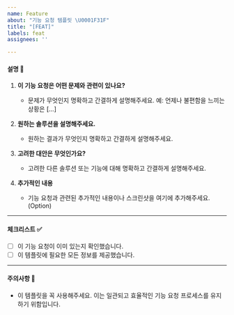 ```yaml
---
name: Feature
about: "기능 요청 템플릿 \U0001F31F"
title: "[FEAT]"
labels: feat
assignees: ''

---
```


#### 설명 📝

1. **이 기능 요청은 어떤 문제와 관련이 있나요?**
    - 문제가 무엇인지 명확하고 간결하게 설명해주세요. 예: 언제나 불편함을 느끼는 상황은 [...]

2. **원하는 솔루션을 설명해주세요.**
    - 원하는 결과가 무엇인지 명확하고 간결하게 설명해주세요.

3. **고려한 대안은 무엇인가요?**
    - 고려한 다른 솔루션 또는 기능에 대해 명확하고 간결하게 설명해주세요.

4. **추가적인 내용**
    - 기능 요청과 관련된 추가적인 내용이나 스크린샷을 여기에 추가해주세요.(Option)

---

#### 체크리스트 ✅

- [ ] 이 기능 요청이 이미 있는지 확인했습니다.
- [ ] 이 템플릿에 필요한 모든 정보를 제공했습니다.

---

#### 주의사항 📣

- 이 템플릿을 꼭 사용해주세요. 이는 일관되고 효율적인 기능 요청 프로세스를 유지하기 위함입니다.
